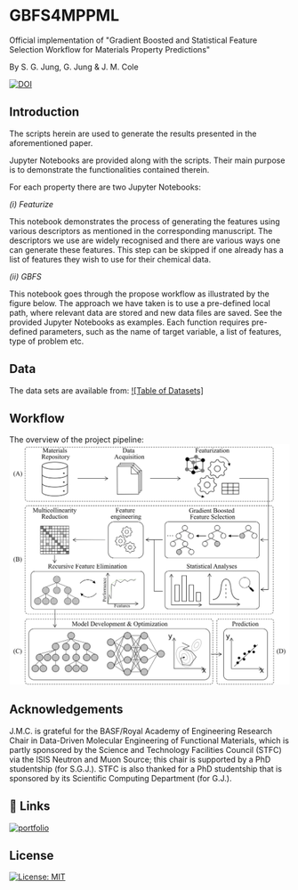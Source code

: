 # GBFS4MPPML
Official implementation of "Gradient Boosted and Statistical Feature Selection Workflow for Materials Property Predictions"

By S. G. Jung, G. Jung & J. M. Cole

[![DOI](https://zenodo.org/badge/649318509.svg)](https://zenodo.org/doi/10.5281/zenodo.10040457)

## Introduction

The scripts herein are used to generate the results presented in the aforementioned paper. 

Jupyter Notebooks are provided along with the scripts. Their main purpose is to demonstrate the functionalities contained therein. 

For each property there are two Jupyter Notebooks: 

*(i) Featurize*

This notebook demonstrates the process of generating the features using various descriptors as mentioned in the corresponding manuscript. 
The descriptors we use are widely recognised and there are various ways one can generate these features. 
This step can be skipped if one already has a list of features they wish to use for their chemical data. 

*(ii) GBFS*

This notebook goes through the propose workflow as illustrated by the figure below. 
The approach we have taken is to use a pre-defined local path, where relevant data are stored and new data files are saved. See the provided Jupyter Notebooks as examples.
Each function requires pre-defined parameters, such as the name of target variable, a list of features, type of problem etc.


## Data

The data sets are available from: [![Table of Datasets]](https://hackingmaterials.lbl.gov/matminer/dataset_summary.html) 


## Workflow
The overview of the project pipeline:
![F1](Figures/FS_pipeline_v4.png)


## Acknowledgements
J.M.C. is grateful for the BASF/Royal Academy of Engineering Research Chair in Data-Driven Molecular Engineering of Functional Materials, which is partly sponsored by the Science and Technology Facilities Council (STFC) via the ISIS Neutron and Muon Source; this chair is supported by a PhD studentship (for S.G.J.). STFC is also thanked for a PhD studentship that is sponsored by its Scientific Computing Department (for G.J.).

## 🔗 Links
[![portfolio](https://img.shields.io/badge/Research_group-000?style=for-the-badge&logo=ko-fi&logoColor=white)](http://www.mole.phy.cam.ac.uk/)



## License
[![License: MIT](https://img.shields.io/badge/License-MIT-yellow.svg)](https://opensource.org/licenses/MIT)

